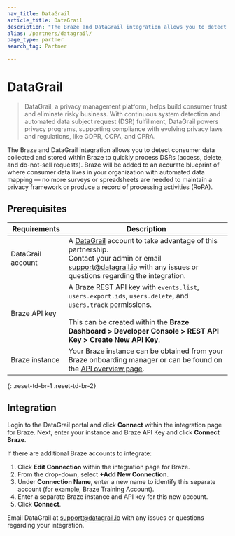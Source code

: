 ```yaml
---
nav_title: DataGrail
article_title: DataGrail
description: "The Braze and DataGrail integration allows you to detect consumer data collected and stored within Braze to quickly process DSRs."
alias: /partners/datagrail/
page_type: partner
search_tag: Partner

---
```


# DataGrail

> DataGrail, a privacy management platform, helps build consumer trust and eliminate risky business. With continuous system detection and automated data subject request (DSR) fulfillment, DataGrail powers privacy programs, supporting compliance with evolving privacy laws and regulations, like GDPR, CCPA, and CPRA. 

The Braze and DataGrail integration allows you to detect consumer data collected and stored within Braze to quickly process DSRs (access, delete, and do-not-sell requests). Braze will be added to an accurate blueprint of where consumer data lives in your organization with automated data mapping — no more surveys or spreadsheets are needed to maintain a privacy framework or produce a record of processing activities (RoPA). 

## Prerequisites

| Requirements | Description |
|---|---|
| DataGrail account | A [DataGrail]() account to take advantage of this partnership.<br>Contact your admin or email support@datagrail.io with any issues or questions regarding the integration. |
| Braze API key | A Braze REST API key with `events.list`, `users.export.ids`, `users.delete`, and `users.track` permissions.<br><br>This can be created within the **Braze Dashboard > Developer Console > REST API Key > Create New API Key**. |
| Braze instance | Your Braze instance can be obtained from your Braze onboarding manager or can be found on the [API overview page]({{site.baseurl}}/api/basics/#endpoints). |
{: .reset-td-br-1 .reset-td-br-2}

## Integration

Login to the DataGrail portal and click **Connect** within the integration page for Braze. Next, enter your instance and Braze API Key and click **Connect Braze**.

If there are additional Braze accounts to integrate:
1. Click **Edit Connection** within the integration page for Braze.
2. From the drop-down, select **+Add New Connection**.
3. Under **Connection Name**, enter a new name to identify this separate account (for example, Braze Training Account).
4. Enter a separate Braze instance and API key for this new account.
5. Click **Connect**.

Email DataGrail at support@datagrail.io with any issues or questions regarding your integration.

